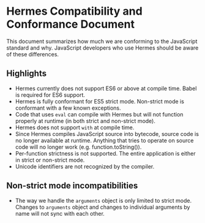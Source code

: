 # Hermes Compatibility and Conformance Document

This document summarizes how much we are conforming to the JavaScript standard and
why. JavaScript developers who use Hermes should be aware of these differences.

## Highlights

* Hermes currently does not support ES6 or above at compile time. Babel is required for ES6 support.
* Hermes is fully conformant for ES5 strict mode. Non-strict mode is conformant with a few known exceptions.
* Code that uses `eval` can compile with Hermes but will not function properly at runtime (in both strict and non-strict mode).
* Hermes does not support `with` at compile time.
* Since Hermes compiles JavaScript source into bytecode, source code is no longer available at runtime. Anything that tries to operate on source code will no longer work (e.g. function.toString()).
* Per-function strictness is not supported. The entire application is either in strict or non-strict mode.
* Unicode identifiers are not recognized by the compiler.

## Non-strict mode incompatibilities
* The way we handle the `arguments` object is only limited to strict mode. Changes to `arguments` object and changes to individual arguments by name will not sync with each other.
